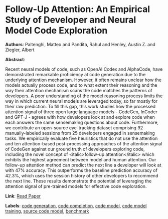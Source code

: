 # Follow-Up Attention: An Empirical Study of Developer and Neural Model Code Exploration

**Authors**: Paltenghi, Matteo and Pandita, Rahul and Henley, Austin Z. and Ziegler, Albert

**Abstract**:

Recent neural models of code, such as OpenAI Codex and AlphaCode, have demonstrated remarkable proficiency at code generation due to the underlying attention mechanism. However, it often remains unclear how the models actually process code, and to what extent their reasoning and the way their attention mechanism scans the code matches the patterns of developers. A poor understanding of the model reasoning process limits the way in which current neural models are leveraged today, so far mostly for their raw prediction. To fill this gap, this work studies how the processed attention signal of three open large language models - CodeGen, InCoder and GPT-J - agrees with how developers look at and explore code when each answers the same sensemaking questions about code. Furthermore, we contribute an open-source eye-tracking dataset comprising 92 manually-labeled sessions from 25 developers engaged in sensemaking tasks. We empirically evaluate five heuristics that do not use the attention and ten attention-based post-processing approaches of the attention signal of CodeGen against our ground truth of developers exploring code, including the novel concept of &lt;italic&gt;follow-up attention&lt;/italic&gt; which exhibits the highest agreement between model and human attention. Our follow-up attention method can predict the next line a developer will look at with 47\% accuracy. This outperforms the baseline prediction accuracy of 42.3\%, which uses the session history of other developers to recommend the next line. These results demonstrate the potential of leveraging the attention signal of pre-trained models for effective code exploration.

**Link**: [Read Paper](https://doi.org/10.1109/TSE.2024.3445338)

**Labels**: [code generation](../../labels/code_generation.md), [code completion](../../labels/code_completion.md), [code model](../../labels/code_model.md), [code model training](../../labels/code_model_training.md), [source code model](../../labels/source_code_model.md), [benchmark](../../labels/benchmark.md)
